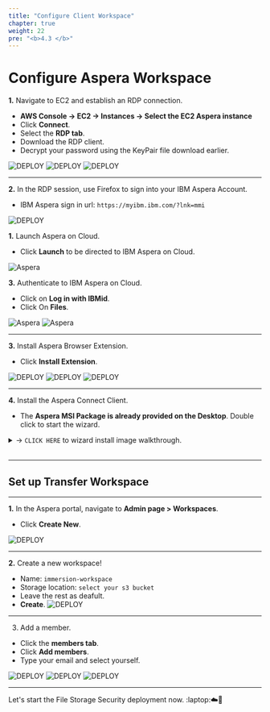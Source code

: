 ```yaml
---
title: "Configure Client Workspace"
chapter: true
weight: 22
pre: "<b>4.3 </b>"
---
```


# Configure Aspera Workspace

**1.** Navigate to EC2 and establish an RDP connection.


- **AWS Console -> EC2 -> Instances -> Select the EC2 Aspera instance**
- Click **Connect**.
- Select the **RDP tab**.
- Download the RDP client.
- Decrypt your password using the KeyPair file download earlier.

![DEPLOY](/images/aspera/rdp.jpg) 
![DEPLOY](/images/aspera/rdp2.jpg)
![DEPLOY](/images/aspera/rdp3.jpg)


---

**2.** In the RDP session, use Firefox to sign into your IBM Aspera Account.

- IBM Aspera sign in url: ```https://myibm.ibm.com/?lnk=mmi```

![DEPLOY](/images/aspera/agent.jpg)

**1.** Launch Aspera on Cloud.

- Click **Launch** to be directed to IBM Aspera on Cloud.

![Aspera](/images/aspera/account.jpg)

**3.** Authenticate to IBM Aspera on Cloud.

- Click on **Log in with IBMid**.
- Click On **Files**.

![Aspera](/images/aspera/aspera.jpg)
![Aspera](/images/aspera/aspera2.jpg)

---

**3.** Install Aspera Browser Extension.
- Click **Install Extension**.

![DEPLOY](/images/aspera/agent2.jpg)
![DEPLOY](/images/aspera/agent3.jpg)
![DEPLOY](/images/aspera/agent4.jpg)

---

**4.** Install the Aspera Connect Client.
- The **Aspera MSI Package is already provided on the Desktop**. Double click to start the wizard.

<details>
  <summary> -> <code>CLICK HERE</code> to wizard install image walkthrough.</summary>

**Accept all defaults**

![DEPLOY](/images/aspera/wiz.jpg) 
![DEPLOY](/images/aspera/wiz2.jpg)
![DEPLOY](/images/aspera/wiz3.jpg)
![DEPLOY](/images/aspera/wiz4.jpg) 
![DEPLOY](/images/aspera/wiz5.jpg)
![DEPLOY](/images/aspera/wiz6.jpg)

</details>
<br>

---

## Set up Transfer Workspace
---

**1.**  In the Aspera portal, navigate to **Admin page > Workspaces**.
- Click **Create New**.

![DEPLOY](/images/aspera/ws.jpg)

---

**2.** Create a new workspace!
- Name: ```immersion-workspace```
- Storage location: ```select your s3 bucket```
- Leave the rest as deafult.
- **Create**.
![DEPLOY](/images/aspera/ws2.jpg)

---

3. Add a member.
- Click the **members tab**.
- Click **Add members**.
- Type your email and select yourself.

![DEPLOY](/images/aspera/ws3.jpg)
![DEPLOY](/images/aspera/ws4.jpg) 
![DEPLOY](/images/aspera/ws5.jpg)


---

Let's start the File Storage Security deployment now. :laptop::cloud::rocket: